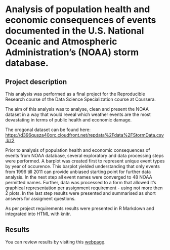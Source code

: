 # Analysis of population health and economic consequences of events documented in the U.S. National Oceanic and Atmospheric Administration’s (NOAA) storm database.

## Project description
This analysis was performed as a final project for the Reproducible Research course of the Data Science Specialization course at Coursera.

The aim of this analysis was to analyse, clean and present the NOAA dataset in a way that would reveal which weather events are the most devastating in terms of public health and economic damage.

The orogonal dataset can be found here: https://d396qusza40orc.cloudfront.net/repdata%2Fdata%2FStormData.csv.bz2

Prior to analysis of population health and economic consequences of events from NOAA database, several exploratory and data processing steps were performed. A barplot was created first to represent unique event types by year of occurence. This barplot yielded understanding that only events from 1996 till 2011 can provide unbiased starting point for further data analysis. In the next step all event names were converged to 48 NOAA permitted names. Further, data was processed to a form that allowed it’s graphical representation per assignment requirement - using not more then 2 plots. In the last step results were presented and summarised as short answers for assigment questions.

As per project requirements results were presented in R Markdown and integrated into HTML with knitr.

## Results
You can review results by visiting this [webpage](https://rstudio-pubs-static.s3.amazonaws.com/111718_4bb3e8d0e52e4a4ca1c25b172ba8a3bc.html).
